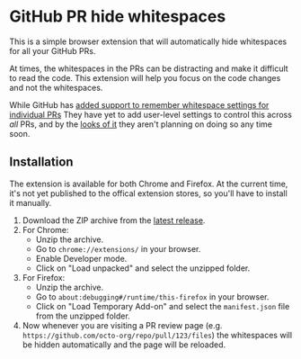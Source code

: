 # GitHub PR hide whitespaces

This is a simple browser extension that will automatically hide whitespaces for all your GitHub PRs.

At times, the whitespaces in the PRs can be distracting and make it difficult to read the code. This extension will help you focus on the code changes and not the whitespaces.

While GitHub has [added support to remember whitespace settings for individual PRs](https://github.blog/changelog/2021-10-14-hiding-whitespace-is-now-remembered-for-each-pull-request/)
They have yet to add user-level settings to control this across _all_ PRs, and by the [looks of it](https://github.com/orgs/community/discussions/5486#discussioncomment-1541120) they aren't planning on doing so any time soon.

## Installation

The extension is available for both Chrome and Firefox. At the current time, it's not yet published to the offical extension stores, so you'll have to install it manually.

1. Download the ZIP archive from the [latest release](https://github.com/dhaus67/hide-whitespaces-extension/releases/latest).
2. For Chrome:
    - Unzip the archive.
    - Go to `chrome://extensions/` in your browser.
    - Enable Developer mode.
    - Click on "Load unpacked" and select the unzipped folder.
3. For Firefox:
    - Unzip the archive.
    - Go to `about:debugging#/runtime/this-firefox` in your browser.
    - Click on "Load Temporary Add-on" and select the `manifest.json` file from the unzipped folder.
4. Now whenever you are visiting a PR review page (e.g. `https://github.com/octo-org/repo/pull/123/files`) the whitespaces will be hidden automatically and the page will be reloaded.
